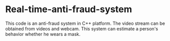 # Real-time-anti-fraud-system
This code is an anti-fraud system in C++ platform. The video stream can be obtained from videos and webcam. This system can estimate a person's behavior whether he wears a mask.
